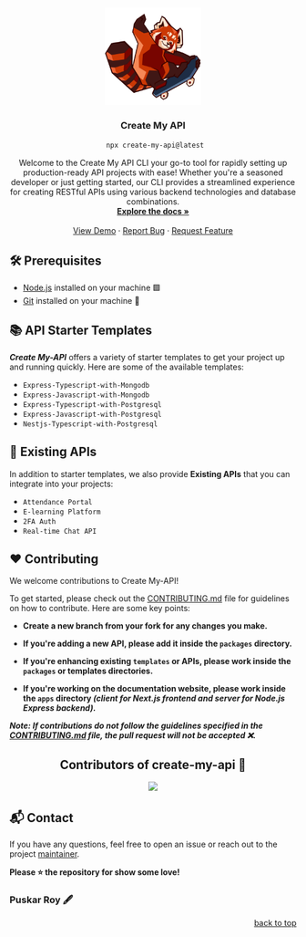 <a name="readme-top"></a>

<br />
<div align="center">
  <a href="https://github.com/Puskar-Roy/create-my-api">
    <img src="./docs/create-api.png" alt="Logo" width="170" height="170">
    
  </a>

  <h3 align="center">Create My API</h3>
  
  ```bash
   npx create-my-api@latest
  ```

  <p align="center">
    Welcome to the Create My API CLI your go-to tool for rapidly setting up production-ready API projects with ease! Whether you're a seasoned developer or just getting started, our CLI provides a streamlined 
    experience for creating RESTful APIs using various backend technologies and database combinations.
    <br />
    <a href="https://github.com/Puskar-Roy/create-my-api"><strong>Explore the docs »</strong></a>
    <br />
    <br />
    <a href="https://www.npmjs.com/package/create-my-api">View Demo</a>
    ·
    <a href="https://github.com/Puskar-Roy/create-my-api/issues">Report Bug</a>
    ·
    <a href="https://github.com/Puskar-Roy/create-my-api/issues">Request Feature</a>
  </p>
</div>


## 🛠️ Prerequisites

- [Node.js](https://nodejs.org/) installed on your machine 🟩
- [Git](https://git-scm.com/) installed on your machine 🐙


## 📚 API Starter Templates

__*Create My-API*__ offers a variety of starter templates to get your project up and running quickly. Here are some of the available templates:

- `Express-Typescript-with-Mongodb`
- `Express-Javascript-with-Mongodb`
- `Express-Typescript-with-Postgresql`
- `Express-Javascript-with-Postgresql`
- `Nestjs-Typescript-with-Postgresql`


## 📂 Existing APIs

In addition to starter templates, we also provide __Existing APIs__ that you can integrate into your projects:


- `Attendance Portal`
- `E-learning Platform`
- `2FA Auth`
- `Real-time Chat API`

## ❤️ Contributing

We welcome contributions to Create My-API! 

To get started, please check out the [CONTRIBUTING.md](./CONTRIBUTING.md) file for guidelines on how to contribute. Here are some key points:

- __Create a new branch from your fork for any changes you make.__

- __If you're adding a new API, please add it inside the `packages` directory.__

- __If you're enhancing existing `templates` or APIs, please work inside the `packages` or templates directories.__

- __If you're working on the documentation website, please work inside the `apps` directory *(client for Next.js frontend and server for Node.js Express backend).*__

__*Note: If contributions do not follow the guidelines specified in the [CONTRIBUTING.md](./CONTRIBUTING.md) file, the pull request will not be accepted ❌.*__



<h2 align = "center">Contributors of create-my-api 🚀</h2>
<div align = "center">
<a href="https://github.com/Puskar-Roy/create-my-api/graphs/contributors">
  <img src="https://contrib.rocks/image?repo=Puskar-Roy/create-my-api" />
</a>
</div>


## 📬 Contact

If you have any questions, feel free to open an issue or reach out to the project [maintainer](https://www.linkedin.com/in/puskar-roy/).

__Please ⭐ the repository for show some love!__

### Puskar Roy 🖋️


<div align="right">
  <a href="#readme-top">back to top</a>
</div>